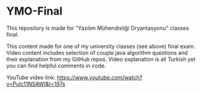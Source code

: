# YMO-Final
This repository is made for "Yazılım Mühendisliği Oryantasyonu" classes final.

This content made for one of my university classes (see above) final exam. Video content includes selection of couple java algorithm questions and their explanation from my GitHub repos. Video explanation is all Turkish yet you can find helpful comments in code.

YouTube video link: https://www.youtube.com/watch?v=PuIc11NSAWI&t=197s
